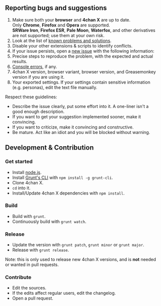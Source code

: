## Reporting bugs and suggestions

1. Make sure both your **browser** and **4chan X** are up to date.<br>
   Only **Chrome**, **Firefox** and **Opera** are supported.<br>
   **SRWare Iron**, **Firefox ESR**, **Pale Moon**, **Waterfox**, and other derivatives are not supported; use them at your own risk.
2. Look at the list of [known problems and solutions](https://github.com/MayhemYDG/4chan-x/wiki/FAQ#known-problems).
3. Disable your other extensions & scripts to identify conflicts.
4. If your issue persists, open a [new issue](https://github.com/ihavenoface/4chan-x/issues) with the following information:
  1. Precise steps to reproduce the problem, with the expected and actual results.
  2. [Console errors](https://github.com/MayhemYDG/4chan-x/wiki/FAQ#console-errors), if any.
  3. 4chan X version, browser variant, browser version, and Greasemonkey version if you are using it.
  4. Your exported settings. If your settings contain sensitive information (e.g. personas), edit the text file manually.

Respect these guidelines:
- Describe the issue clearly, put some effort into it. A one-liner isn't a good enough description.
- If you want to get your suggestion implemented sooner, make it convincing.
- If you want to criticize, make it convincing and constructive.
- Be mature. Act like an idiot and you will be blocked without warning.

## Development & Contribution

### Get started

- Install [node.js](http://nodejs.org/).
- Install [Grunt's CLI](http://gruntjs.com/) with `npm install -g grunt-cli`.
- Clone 4chan X.
- `cd` into it.
- Install/Update 4chan X dependencies with `npm install`.

### Build

- Build with `grunt`.
- Continuously build with `grunt watch`.

### Release

- Update the version with `grunt patch`, `grunt minor` or `grunt major`.
- Release with `grunt release`.

Note: this is only used to release new 4chan X versions, and is **not** needed or wanted in pull requests.

### Contribute

- Edit the sources.
- If the edits affect regular users, edit the changelog.
- Open a pull request.
